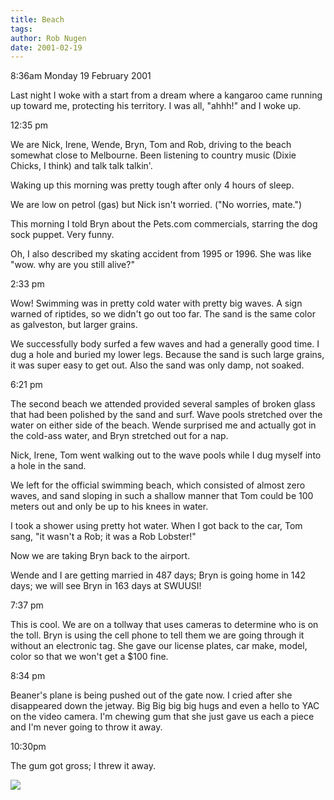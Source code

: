 ```yaml
---
title: Beach
tags: 
author: Rob Nugen
date: 2001-02-19
---
```


<p class=date>8:36am Monday 19 February 2001</p>

<p>Last night I woke with a start from a dream where a
kangaroo came running up toward me, protecting his
territory.  I was all, "ahhh!" and I woke up.</p>

<p class=date>12:35 pm</p>

<p>We are Nick, Irene, Wende, Bryn, Tom and Rob,
driving to the beach somewhat close to Melbourne. 
Been listening to country music (Dixie Chicks, I
think) and talk talk talkin'.</p>

<p>Waking up this morning was pretty tough after only
4 hours of sleep.</p>

<p>We are low on petrol (gas) but Nick isn't worried. 
("No worries, mate.")</p>

<p>This morning I told Bryn about the Pets.com
commercials, starring the dog sock puppet.  Very
funny.</p>

<p>Oh, I also described my skating accident from 1995
or 1996.  She was like "wow.  why are you still
alive?"</p>

<p class=date>2:33 pm</p>

<p>Wow!  Swimming was in pretty cold water with pretty
big waves.  A sign warned of riptides, so we didn't go
out too far.  The sand is the same color as galveston,
but larger grains.</p>

<p>We successfully body surfed a few waves and had a
generally good time.  I dug a hole and buried my lower
legs.  Because the sand is such large grains, it was
super easy to get out.  Also the sand was only damp,
not soaked.</p>

<p class=date>6:21 pm</p>

<p>The second beach we attended provided several
samples of broken glass that had been polished by the
sand and surf.  Wave pools stretched over the water on
either side of the beach.  Wende surprised me and
actually got in the cold-ass water, and Bryn stretched
out for a nap.</p>

<p>Nick, Irene, Tom went walking out to the wave pools
while I dug myself into a hole in the sand.</p>

<p>We left for the official swimming beach, which
consisted of almost zero waves, and sand sloping in
such a shallow manner that Tom could be 100 meters out
and only be up to his knees in water.</p>

<p>I took a shower using pretty hot water.  When I got
back to the car, Tom sang, "it wasn't a Rob; it was a
Rob Lobster!"</p>

<p>Now we are taking Bryn back to the airport.</p>

<p>Wende and I are getting married in 487 days; Bryn
is going home in 142 days; we will see Bryn in 163
days at SWUUSI! </p>

<p class=date>7:37 pm</p>

<p>This is cool.  We are on a tollway that uses
cameras to determine who is on the toll.  Bryn is
using the cell phone to tell them we are going through
it without an electronic tag. She gave our license
plates, car make, model, color so that we won't get a
$100 fine.</p>

<p class=date>8:34 pm</p>

<p>Beaner's plane is being pushed out of the gate now.
 I cried after she disappeared down the jetway.  Big
Big big big hugs and even a hello to YAC on the video
camera.  I'm chewing gum that she just gave us each a
piece and I'm never going to throw it away.</p>

<p class=date>10:30pm</p>

<p>The gum got gross; I threw it away.</p>

<p><img src="/images/rob/wL-ROB.gif"/></p>
